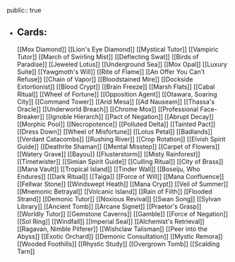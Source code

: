 public:: true
- ## Cards:
	[[Mox Diamond]]
	[[Lion's Eye Diamond]]
	[[Mystical Tutor]]
	[[Vampiric Tutor]]
	[[March of Swirling Mist]]
	[[Deflecting Swat]]
	[[Birds of Paradise]]
	[[Jeweled Lotus]]
	[[Underground Sea]]
	[[Mox Opal]]
	[[Luxury Suite]]
	[[Yawgmoth's Will]]
	[[Rite of Flame]]
	[[An Offer You Can't Refuse]]
	[[Chain of Vapor]]
	[[Bloodstained Mire]]
	[[Dockside Extortionist]]
	[[Blood Crypt]]
	[[Brain Freeze]]
	[[Marsh Flats]]
	[[Cabal Ritual]]
	[[Wheel of Fortune]]
	[[Opposition Agent]]
	[[Otawara, Soaring City]]
	[[Command Tower]]
	[[Arid Mesa]]
	[[Ad Nauseam]]
	[[Thassa's Oracle]]
	[[Underworld Breach]]
	[[Chrome Mox]]
	[[Professional Face-Breaker]]
	[[Ignoble Hierarch]]
	[[Pact of Negation]]
	[[Abrupt Decay]]
	[[Morphic Pool]]
	[[Necropotence]]
	[[Polluted Delta]]
	[[Tainted Pact]]
	[[Dress Down]]
	[[Wheel of Misfortune]]
	[[Lotus Petal]]
	[[Badlands]]
	[[Verdant Catacombs]]
	[[Rushing River]]
	[[Crop Rotation]]
	[[Elvish Spirit Guide]]
	[[Deathrite Shaman]]
	[[Mental Misstep]]
	[[Carpet of Flowers]]
	[[Watery Grave]]
	[[Bayou]]
	[[Flusterstorm]]
	[[Misty Rainforest]]
	[[Timetwister]]
	[[Simian Spirit Guide]]
	[[Culling Ritual]]
	[[City of Brass]]
	[[Mana Vault]]
	[[Tropical Island]]
	[[Tinder Wall]]
	[[Boseiju, Who Endures]]
	[[Dark Ritual]]
	[[Taiga]]
	[[Force of Will]]
	[[Mana Confluence]]
	[[Fellwar Stone]]
	[[Windswept Heath]]
	[[Mana Crypt]]
	[[Veil of Summer]]
	[[Mnemonic Betrayal]]
	[[Volcanic Island]]
	[[Rain of Filth]]
	[[Flooded Strand]]
	[[Demonic Tutor]]
	[[Noxious Revival]]
	[[Swan Song]]
	[[Sylvan Library]]
	[[Ancient Tomb]]
	[[Arcane Signet]]
	[[Praetor's Grasp]]
	[[Worldly Tutor]]
	[[Gemstone Caverns]]
	[[Gamble]]
	[[Force of Negation]]
	[[Sol Ring]]
	[[Windfall]]
	[[Imperial Seal]]
	[[Alchemist's Retrieval]]
	[[Ragavan, Nimble Pilferer]]
	[[Wishclaw Talisman]]
	[[Peer into the Abyss]]
	[[Exotic Orchard]]
	[[Demonic Consultation]]
	[[Mystic Remora]]
	[[Wooded Foothills]]
	[[Rhystic Study]]
	[[Overgrown Tomb]]
	[[Scalding Tarn]]
